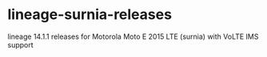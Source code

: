# lineage-surnia-releases
lineage 14.1.1 releases for Motorola Moto E 2015  LTE (surnia) with VoLTE IMS support

